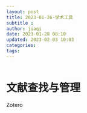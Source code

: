```yaml
---
layout: post
title: 2023-01-26-学术工具
subtitle :
author: jiaqi
date: 2023-01-28 08:10
updated: 2023-02-03 10:03
categories: 
tags:
---
```

```toc
```

# 文献查找与管理

Zotero